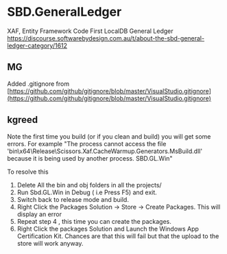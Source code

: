 # SBD.GeneralLedger
XAF, Entity Framework Code First LocalDB General Ledger
https://discourse.softwarebydesign.com.au/t/about-the-sbd-general-ledger-category/1612


## MG

Added .gitignore from [https://github.com/github/gitignore/blob/master/VisualStudio.gitignore](https://github.com/github/gitignore/blob/master/VisualStudio.gitignore)

## kgreed
Note the first time you build (or if you clean and build)  you will get some errors. For example
"The process cannot access the file 'bin\x64\Release\Scissors.Xaf.CacheWarmup.Generators.MsBuild.dll' because it is being used by another process.	SBD.GL.Win"

To resolve this 
1) Delete All the bin and obj folders in all the projects/
2) Run Sbd.GL.Win in Debug ( i.e Press F5) and exit.
3) Switch back to release mode and build.
4) Right Click the Packages Solution -> Store -> Create Packages. This will display an error 
5) Repeat step 4 , this time you can create the packages.
6) Right Click the packages Solution and Launch the Windows App Certification Kit.
Chances are that this will fail but that the upload to the store will work anyway.




